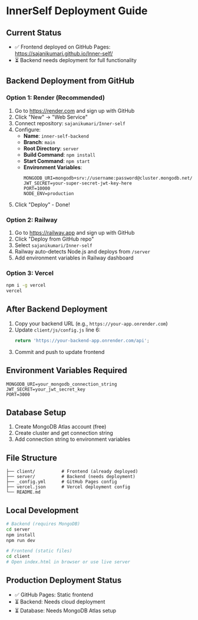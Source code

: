 # InnerSelf Deployment Guide

## Current Status
- ✅ Frontend deployed on GitHub Pages: https://sajanikumari.github.io/Inner-self/
- ⏳ Backend needs deployment for full functionality

## Backend Deployment from GitHub

### **Option 1: Render (Recommended)**
1. Go to https://render.com and sign up with GitHub
2. Click "New" → "Web Service"
3. Connect repository: `sajanikumari/Inner-self`
4. Configure:
   - **Name**: `inner-self-backend`
   - **Branch**: `main`
   - **Root Directory**: `server`
   - **Build Command**: `npm install`
   - **Start Command**: `npm start`
   - **Environment Variables**:
     ```
     MONGODB_URI=mongodb+srv://username:password@cluster.mongodb.net/innerself
     JWT_SECRET=your-super-secret-jwt-key-here
     PORT=10000
     NODE_ENV=production
     ```
5. Click "Deploy" - Done!

### **Option 2: Railway**
1. Go to https://railway.app and sign up with GitHub
2. Click "Deploy from GitHub repo"
3. Select `sajanikumari/Inner-self`
4. Railway auto-detects Node.js and deploys from `/server`
5. Add environment variables in Railway dashboard

### **Option 3: Vercel**
```bash
npm i -g vercel
vercel
```

## After Backend Deployment
1. Copy your backend URL (e.g., `https://your-app.onrender.com`)
2. Update `client/js/config.js` line 6:
   ```javascript
   return 'https://your-backend-app.onrender.com/api';
   ```
3. Commit and push to update frontend

## Environment Variables Required
```
MONGODB_URI=your_mongodb_connection_string
JWT_SECRET=your_jwt_secret_key
PORT=3000
```

## Database Setup
1. Create MongoDB Atlas account (free)
2. Create cluster and get connection string
3. Add connection string to environment variables

## File Structure
```
├── client/          # Frontend (already deployed)
├── server/          # Backend (needs deployment)
├── _config.yml      # GitHub Pages config
├── vercel.json      # Vercel deployment config
└── README.md
```

## Local Development
```bash
# Backend (requires MongoDB)
cd server
npm install
npm run dev

# Frontend (static files)
cd client
# Open index.html in browser or use live server
```

## Production Deployment Status
- ✅ GitHub Pages: Static frontend
- ⏳ Backend: Needs cloud deployment
- ⏳ Database: Needs MongoDB Atlas setup
